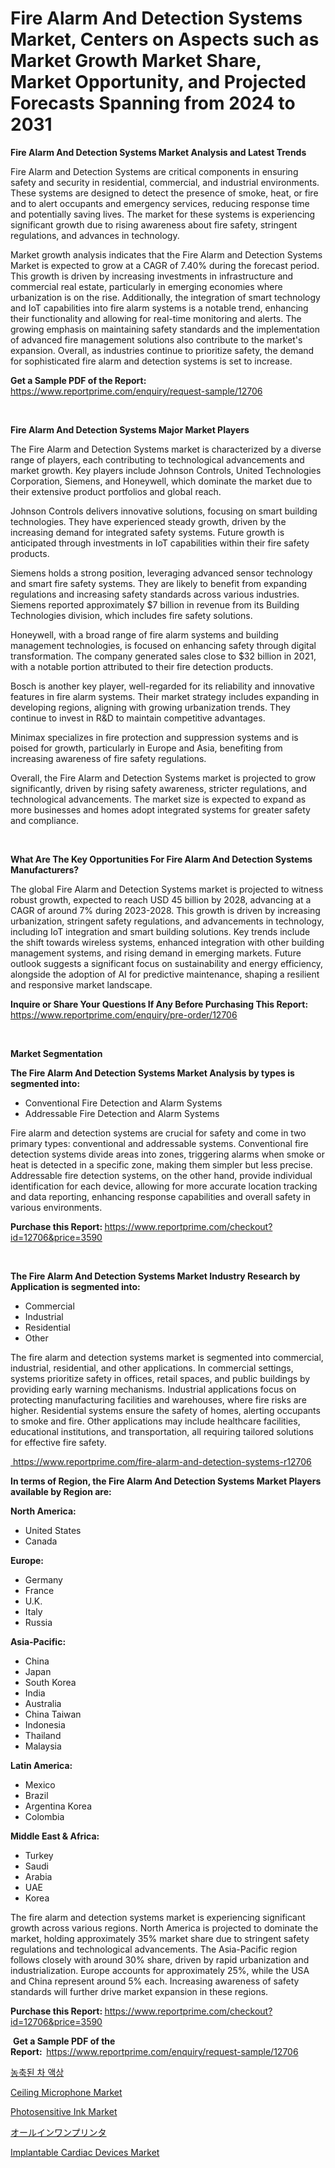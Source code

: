 <p><h1>Fire Alarm And Detection Systems Market, Centers on Aspects such as Market Growth Market Share, Market Opportunity, and Projected Forecasts Spanning from 2024 to 2031</h1></p><p><strong>Fire Alarm And Detection Systems Market Analysis and Latest Trends</strong></p>
<p><p>Fire Alarm and Detection Systems are critical components in ensuring safety and security in residential, commercial, and industrial environments. These systems are designed to detect the presence of smoke, heat, or fire and to alert occupants and emergency services, reducing response time and potentially saving lives. The market for these systems is experiencing significant growth due to rising awareness about fire safety, stringent regulations, and advances in technology.</p><p>Market growth analysis indicates that the Fire Alarm and Detection Systems Market is expected to grow at a CAGR of 7.40% during the forecast period. This growth is driven by increasing investments in infrastructure and commercial real estate, particularly in emerging economies where urbanization is on the rise. Additionally, the integration of smart technology and IoT capabilities into fire alarm systems is a notable trend, enhancing their functionality and allowing for real-time monitoring and alerts. The growing emphasis on maintaining safety standards and the implementation of advanced fire management solutions also contribute to the market's expansion. Overall, as industries continue to prioritize safety, the demand for sophisticated fire alarm and detection systems is set to increase.</p></p>
<p><strong>Get a Sample PDF of the Report:&nbsp;</strong> <a href="https://www.reportprime.com/enquiry/request-sample/12706">https://www.reportprime.com/enquiry/request-sample/12706</a></p>
<p>&nbsp;</p>
<p><strong>Fire Alarm And Detection Systems Major Market Players</strong></p>
<p><p>The Fire Alarm and Detection Systems market is characterized by a diverse range of players, each contributing to technological advancements and market growth. Key players include Johnson Controls, United Technologies Corporation, Siemens, and Honeywell, which dominate the market due to their extensive product portfolios and global reach.</p><p>Johnson Controls delivers innovative solutions, focusing on smart building technologies. They have experienced steady growth, driven by the increasing demand for integrated safety systems. Future growth is anticipated through investments in IoT capabilities within their fire safety products.</p><p>Siemens holds a strong position, leveraging advanced sensor technology and smart fire safety systems. They are likely to benefit from expanding regulations and increasing safety standards across various industries. Siemens reported approximately $7 billion in revenue from its Building Technologies division, which includes fire safety solutions.</p><p>Honeywell, with a broad range of fire alarm systems and building management technologies, is focused on enhancing safety through digital transformation. The company generated sales close to $32 billion in 2021, with a notable portion attributed to their fire detection products.</p><p>Bosch is another key player, well-regarded for its reliability and innovative features in fire alarm systems. Their market strategy includes expanding in developing regions, aligning with growing urbanization trends. They continue to invest in R&D to maintain competitive advantages.</p><p>Minimax specializes in fire protection and suppression systems and is poised for growth, particularly in Europe and Asia, benefiting from increasing awareness of fire safety regulations.</p><p>Overall, the Fire Alarm and Detection Systems market is projected to grow significantly, driven by rising safety awareness, stricter regulations, and technological advancements. The market size is expected to expand as more businesses and homes adopt integrated systems for greater safety and compliance.</p></p>
<p>&nbsp;</p>
<p><strong>What Are The Key Opportunities For Fire Alarm And Detection Systems Manufacturers?</strong></p>
<p><p>The global Fire Alarm and Detection Systems market is projected to witness robust growth, expected to reach USD 45 billion by 2028, advancing at a CAGR of around 7% during 2023-2028. This growth is driven by increasing urbanization, stringent safety regulations, and advancements in technology, including IoT integration and smart building solutions. Key trends include the shift towards wireless systems, enhanced integration with other building management systems, and rising demand in emerging markets. Future outlook suggests a significant focus on sustainability and energy efficiency, alongside the adoption of AI for predictive maintenance, shaping a resilient and responsive market landscape.</p></p>
<p><strong>Inquire or Share Your Questions If Any Before Purchasing This Report:</strong> <a href="https://www.reportprime.com/enquiry/pre-order/12706">https://www.reportprime.com/enquiry/pre-order/12706</a></p>
<p>&nbsp;</p>
<p><strong>Market Segmentation</strong></p>
<p><strong>The Fire Alarm And Detection Systems Market Analysis by types is segmented into:</strong></p>
<p><ul><li>Conventional Fire Detection and Alarm Systems</li><li>Addressable Fire Detection and Alarm Systems</li></ul></p>
<p><p>Fire alarm and detection systems are crucial for safety and come in two primary types: conventional and addressable systems. Conventional fire detection systems divide areas into zones, triggering alarms when smoke or heat is detected in a specific zone, making them simpler but less precise. Addressable fire detection systems, on the other hand, provide individual identification for each device, allowing for more accurate location tracking and data reporting, enhancing response capabilities and overall safety in various environments.</p></p>
<p><strong>Purchase this Report:&nbsp;</strong><a href="https://www.reportprime.com/checkout?id=12706&price=3590">https://www.reportprime.com/checkout?id=12706&price=3590</a></p>
<p>&nbsp;</p>
<p><strong>The Fire Alarm And Detection Systems Market Industry Research by Application is segmented into:</strong></p>
<p><ul><li>Commercial</li><li>Industrial</li><li>Residential</li><li>Other</li></ul></p>
<p><p>The fire alarm and detection systems market is segmented into commercial, industrial, residential, and other applications. In commercial settings, systems prioritize safety in offices, retail spaces, and public buildings by providing early warning mechanisms. Industrial applications focus on protecting manufacturing facilities and warehouses, where fire risks are higher. Residential systems ensure the safety of homes, alerting occupants to smoke and fire. Other applications may include healthcare facilities, educational institutions, and transportation, all requiring tailored solutions for effective fire safety.</p></p>
<p><a href="https://www.reportprime.com/fire-alarm-and-detection-systems-r12706">&nbsp;https://www.reportprime.com/fire-alarm-and-detection-systems-r12706</a></p>
<p><strong>In terms of Region, the Fire Alarm And Detection Systems Market Players available by Region are:</strong></p>
<p>
    <p> <strong> North America: </strong>
        <ul>
            <li>United States</li>
            <li>Canada</li>
        </ul>
        </p> 
    <p> <strong> Europe: </strong>
        <ul>
            <li>Germany</li>
            <li>France</li>
            <li>U.K.</li>
            <li>Italy</li>
            <li>Russia</li>
        </ul>
        </p> 
    <p> <strong> Asia-Pacific: </strong>
        <ul>
            <li>China</li>
            <li>Japan</li>
            <li>South Korea</li>
            <li>India</li>
            <li>Australia</li>
            <li>China Taiwan</li>
            <li>Indonesia</li>
            <li>Thailand</li>
            <li>Malaysia</li>
        </ul>
        </p> 
    <p> <strong> Latin America: </strong>
        <ul>
            <li>Mexico</li>
            <li>Brazil</li>
            <li>Argentina Korea</li>
            <li>Colombia</li>
        </ul>
        </p> 
    <p> <strong> Middle East & Africa: </strong>
        <ul>
            <li>Turkey</li>
            <li>Saudi</li>
            <li>Arabia</li>
            <li>UAE</li>
            <li>Korea</li>
        </ul>
    </p>
    </p>
<p><p>The fire alarm and detection systems market is experiencing significant growth across various regions. North America is projected to dominate the market, holding approximately 35% market share due to stringent safety regulations and technological advancements. The Asia-Pacific region follows closely with around 30% share, driven by rapid urbanization and industrialization. Europe accounts for approximately 25%, while the USA and China represent around 5% each. Increasing awareness of safety standards will further drive market expansion in these regions.</p></p>
<p><strong>Purchase this Report: </strong><a href="https://www.reportprime.com/checkout?id=12706&price=3590">https://www.reportprime.com/checkout?id=12706&price=3590</a></p>
<p>&nbsp;<strong>Get a Sample PDF of the Report:&nbsp;&nbsp;</strong><a href="https://www.reportprime.com/enquiry/request-sample/12706">https://www.reportprime.com/enquiry/request-sample/12706</a></p>
<p><strong></strong></p>
<p><p><a href="https://github.com/laholand/Market-Research-Report-List-6/blob/main/27986829223.md">농축된 차 액상</a></p><p><a href="https://www.linkedin.com/pulse/emerging-ceiling-microphone-market-opportunities-analysis-investors-dhvvf?trackingId=3nFDazW5TqembHO8K60qsw%3D%3D">Ceiling Microphone Market</a></p><p><a href="https://www.linkedin.com/pulse/what-innovations-shaping-photosensitive-ink-market-application-nnwgc?trackingId=cUwat3olR0iZkChd7uWEKw%3D%3D">Photosensitive Ink Market</a></p><p><a href="https://medium.com/@brandyhiiqh/all-in-one-printer-market-%E3%81%AE%E3%82%B0%E3%83%AD%E3%83%BC%E3%83%90%E3%83%AB%E5%B8%82%E5%A0%B4%E6%A6%82%E8%A6%81%E3%81%AF-%E4%B8%96%E7%95%8C%E3%81%8A%E3%82%88%E3%81%B3%E4%B8%BB%E8%A6%81%E5%B8%82%E5%A0%B4%E3%81%AB%E3%81%8A%E3%81%91%E3%82%8B%E6%A5%AD%E7%95%8C%E3%81%AB%E5%BD%B1%E9%9F%BF%E3%82%92%E4%B8%8E%E3%81%88%E3%82%8B%E4%B8%BB%E8%A6%81%E3%81%AA%E3%83%88%E3%83%AC%E3%83%B3%E3%83%89%E3%81%AB%E3%81%A4%E3%81%84%E3%81%A6-%E7%8B%AC%E8%87%AA%E3%81%AE%E8%A6%96%E7%82%B9%E3%82%92%E6%8F%90%E4%BE%9B%E3%81%97%E3%81%BE%E3%81%99-8389b80d9ccc">オールインワンプリンタ</a></p><p><a href="https://medium.com/@andrew.scott4567/the-global-implantable-cardiac-devices-market-identifies-drivers-restraints-opportunities-and-a6cc6bdb62f1">Implantable Cardiac Devices Market</a></p></p>